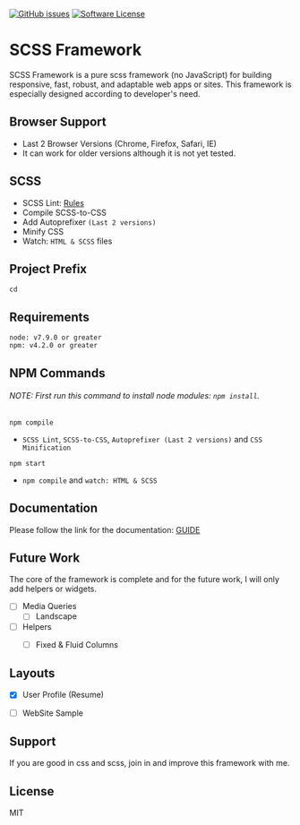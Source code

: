 [![GitHub issues](https://img.shields.io/github/issues/imransilvake/SCSS-Framework.svg)](https://github.com/imransilvake/SCSS-Framework/issues)
[![Software License](https://img.shields.io/badge/license-MIT-blue.svg)](LICENSE)


# SCSS Framework
SCSS Framework is a pure scss framework (no JavaScript) for building responsive, fast, robust, and adaptable web apps or sites. This framework is especially designed according to developer's need.


## Browser Support
 - Last 2 Browser Versions (Chrome, Firefox, Safari, IE)
 - It can work for older versions although it is not yet tested.


## SCSS
  - SCSS Lint: [Rules](https://stylelint.io/user-guide/rules/)
  - Compile SCSS-to-CSS
  - Add Autoprefixer `(Last 2 versions)`
  - Minify CSS
  - Watch: `HTML & SCSS` files
  

## Project Prefix
`cd`


## Requirements
```
node: v7.9.0 or greater
npm: v4.2.0 or greater
```


## NPM Commands

###### NOTE: First run this command to install node modules: `npm install`.
`npm compile`
  - `SCSS Lint`, `SCSS-to-CSS`, `Autoprefixer (Last 2 versions)` and `CSS Minification`

`npm start`
  - `npm compile` and `watch: HTML & SCSS`


## Documentation
Please follow the link for the documentation: [GUIDE](documentation/guide.md)


## Future Work
The core of the framework is complete and for the future work, I will only add helpers or widgets.

- [ ] Media Queries
  - [ ] Landscape
- [ ] Helpers
  - [ ] Fixed & Fluid Columns


## Layouts
- [X] User Profile (Resume)
- [ ] WebSite Sample


## Support
If you are good in css and scss, join in and improve this framework with me.


## License
MIT
